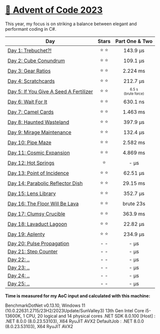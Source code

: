 # [🎄 Advent of Code 2023](https://adventofcode.com/2023)

This year, my focus is on striking a balance between elegant and performant coding in C#.

| Day                                                                                                                   |  Stars  | Part One \& Two  |
| --------------------------------------------------------------------------------------------------------------------- | :-----: | :-------: |
| [Day 1: Trebuchet?!](https://github.com/dr124/advent-of-code/blob/master/Advent._2023/Week1/Day1.cs) | ⭐️ ⭐️ | 143.9 µs |
| [Day 2: Cube Conundrum ](https://github.com/dr124/advent-of-code/blob/master/Advent._2023/Week1/Day2.cs) | ⭐️ ⭐️ | 109.1 µs |
| [Day 3: Gear Ratios](https://github.com/dr124/advent-of-code/blob/master/Advent._2023/Week1/Day3.cs)  | ⭐️ ⭐️ | 2.224 ms |
| [Day 4: Scratchcards](https://github.com/dr124/advent-of-code/blob/master/Advent._2023/Week1/Day4.cs)   | ⭐️ ⭐️ | 212.7 µs |   
| [Day 5: If You Give A Seed A Fertilizer](https://github.com/dr124/advent-of-code/blob/master/Advent._2023/Week1/Day5.cs)   | ⭐️ ⭐️ | <sub><sup>6.5 s </br> (brute force)</sup></sub> |   
| [Day 6: Wait For It](https://github.com/dr124/advent-of-code/blob/master/Advent._2023/Week1/Day6.cs)   | ⭐️ ⭐️ | 630.1 ns |  
| [Day 7: Camel Cards](https://github.com/dr124/advent-of-code/blob/master/Advent._2023/Week1/Day7.cs)   | ⭐️ ⭐️ | 1.463 ms | 
| [Day 8: Haunted Wasteland](https://github.com/dr124/advent-of-code/blob/master/Advent._2023/Week2/Day8.cs)   | ⭐️ ⭐️ | 397.9 µs |  
| [Day 9: Mirage Maintenance ](https://github.com/dr124/advent-of-code/blob/master/Advent._2023/Week2/Day9.cs)   | ⭐️ ⭐️ | 132.4 µs |  
| [Day 10: Pipe Maze](https://github.com/dr124/advent-of-code/blob/master/Advent._2023/Week2/Day10.cs) | ⭐️ ⭐️ | 2.582 ms |  
| [Day 11: Cosmic Expansion](https://github.com/dr124/advent-of-code/blob/master/Advent._2023/Week2/Day11.cs) | ⭐️ ⭐️ | 4.869 ms |  
| [Day 12: Hot Springs](https://github.com/dr124/advent-of-code/blob/master/Advent._2023/Week2/Day12.cs) | ⭐️ | - µs |  
| [Day 13: Point of Incidence](https://github.com/dr124/advent-of-code/blob/master/Advent._2023/Week2/Day13.cs) | ⭐️ ⭐️ | 62.51 µs |  
| [Day 14: Parabolic Reflector Dish](https://github.com/dr124/advent-of-code/blob/master/Advent._2023/Week2/Day14.cs) | ⭐️ ⭐️ | 29.15 ms | 
| [Day 15: Lens Library](https://github.com/dr124/advent-of-code/blob/master/Advent._2023/Week3/Day15.cs) | ⭐️ ⭐️ | 352.7 µs |  
| [Day 16: The Floor Will Be Lava](https://github.com/dr124/advent-of-code/blob/master/Advent._2023/Week3/Day16.cs) | ⭐️ ⭐️ | brute 23s |  
| [Day 17: Clumsy Crucible](https://github.com/dr124/advent-of-code/blob/master/Advent._2023/Week3/Day17.cs) | ⭐️ ⭐️ | 363.9 ms |  
| [Day 18: Lavaduct Lagoon](https://github.com/dr124/advent-of-code/blob/master/Advent._2023/Week3/Day18.cs) | ⭐️ ⭐️ | 22.82 µs |  
| [Day 19: Aplenty](https://github.com/dr124/advent-of-code/blob/master/Advent._2023/Week3/Day19.cs) | ⭐️ ⭐️ |  234.9 µs |  
| [Day 20: Pulse Propagation](https://github.com/dr124/advent-of-code/blob/master/Advent._2023/Week3/Day20.cs) | - - | - µs |  
| [Day 21: Step Counter](https://github.com/dr124/advent-of-code/blob/master/Advent._2023/Week3/Day21.cs) | - - | - µs |  
| [Day 22: ..](https://github.com/dr124/advent-of-code/blob/master/Advent._2023/Week4/Day22.cs) | - - | - µs |  
| [Day 23: ..](https://github.com/dr124/advent-of-code/blob/master/Advent._2023/Week4/Day23.cs) | - - | - µs |  
| [Day 24: ..](https://github.com/dr124/advent-of-code/blob/master/Advent._2023/Week4/Day24.cs) | - - | - µs |  
| [Day 25: ..](https://github.com/dr124/advent-of-code/blob/master/Advent._2023/Week4/Day25.cs) | - - | - µs |  


**Time is measured for my AoC input and calculated with this machine:**

BenchmarkDotNet v0.13.10, Windows 11 (10.0.22631.2715/23H2/2023Update/SunValley3)
13th Gen Intel Core i5-13600K, 1 CPU, 20 logical and 14 physical cores
.NET SDK 8.0.100
  [Host]     : .NET 8.0.0 (8.0.23.53103), X64 RyuJIT AVX2
  DefaultJob : .NET 8.0.0 (8.0.23.53103), X64 RyuJIT AVX2
